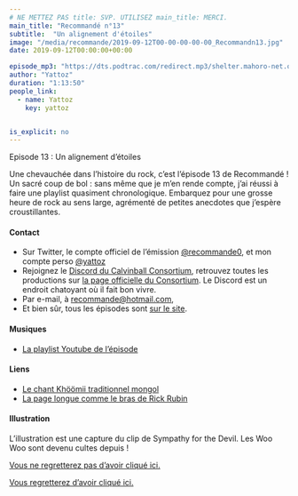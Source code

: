 ```yaml
---
# NE METTEZ PAS title: SVP. UTILISEZ main_title: MERCI.
main_title: "Recommandé n°13"
subtitle:  "Un alignement d'étoiles"
image: "/media/recommande/2019-09-12T00-00-00-00-00_Recommandn13.jpg"
date: 2019-09-12T00:00:00+00:00

episode_mp3: "https://dts.podtrac.com/redirect.mp3/shelter.mahoro-net.org/~yattoz/recommande/episodes/episode13.mp3"
author: "Yattoz"
duration: "1:13:50"
people_link: 
  - name: Yattoz
    key: yattoz


is_explicit: no
---
```


<PodcastHeader/>

<!-- ECRIRE LA DESCRIPTION DE L'EPISODE SOUS CETTE LIGNE -->


 Episode 13 : Un alignement d’étoiles 

<p>Une chevauchée dans l’histoire du rock, c’est l’épisode 13 de Recommandé ! Un sacré coup de bol : sans même que je m’en rende compte, j’ai réussi à faire une playlist quasiment chronologique. Embarquez pour une grosse heure de rock au sens large, agrémenté de petites anecdotes que j’espère croustillantes.</p>

<h4>Contact</h4>

<ul>
  <li>Sur Twitter, le compte officiel de l’émission <a href="https://twitter.com/recommande0" rel="nofollow">@recommande0</a>, et mon compte perso <a href="https://twitter.com/yattoz" rel="nofollow">@yattoz</a></li>
  <li>Rejoignez le <a href="https://discord.gg/4RnA9v7" rel="nofollow">Discord du Calvinball Consortium</a>, retrouvez toutes les productions sur <a href="https://calvinballradio.wordpress.com/" rel="nofollow">la page officielle du Consortium</a>. Le Discord est un endroit chatoyant où il fait bon vivre.</li>
  <li>Par e-mail, à <a href="mailto:recommande@hotmail.com" rel="nofollow">recommande@hotmail.com</a>,</li>
  <li>Et bien sûr, tous les épisodes sont <a href="https://recommande.duckdns.org" rel="nofollow">sur le site</a>.</li>
</ul>

<h4>Musiques</h4>

<ul>
  <li><a href="https://www.youtube.com/playlist?list=PLNjXbZkItxtYWSc8_fW9phoiTehMcjbi-" rel="nofollow">La playlist Youtube de l’épisode</a></li>
</ul>

<h4>Liens</h4>

<ul>
  <li><a href="https://fr.wikipedia.org/wiki/Kh%C3%B6%C3%B6mii" rel="nofollow">Le chant Khöömii traditionnel mongol</a></li>
  <li><a href="https://fr.wikipedia.org/wiki/Rick_Rubin" rel="nofollow">La page longue comme le bras de Rick Rubin</a></li>
</ul>

<h4>Illustration</h4>

<p>L’illustration est une capture du clip de Sympathy for the Devil. Les Woo Woo sont devenu cultes depuis !</p>

<p><a href="https://www.youtube.com/watch?v=civuoU_NE38" rel="nofollow">Vous ne regretterez pas d’avoir cliqué ici.</a></p>

<p><a href="https://www.youtube.com/watch?v=cpJW58BSG68" rel="nofollow">Vous regretterez d’avoir cliqué ici.</a></p>


